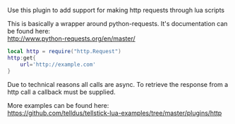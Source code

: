 Use this plugin to add support for making http requests through lua scripts

This is basically a wrapper around python-requests. It's documentation can be found here:  
<http://www.python-requests.org/en/master/>

```lua
local http = require("http.Request")
http:get{
	url='http://example.com'
}
```

Due to technical reasons all calls are async. To retrieve the response from a http call a callback must be supplied.

More examples can be found here:  
<https://github.com/telldus/tellstick-lua-examples/tree/master/plugins/http>
